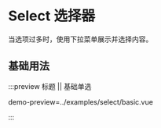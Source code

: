 # Select 选择器

当选项过多时，使用下拉菜单展示并选择内容。

## 基础用法

:::preview 标题 || 基础单选

demo-preview=../examples/select/basic.vue

:::
